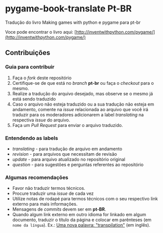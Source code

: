 pygame-book-translate Pt-BR
============================


Tradução do livro Making games with python e pygame para pt-br

Voce pode encontrar o livro aqui: [http://inventwithpython.com/pygame/](http://inventwithpython.com/pygame/)


## Contribuições

### Guia para contribuir

1. Faça o *fork* deste repositório
2. Certifique-se de que está no *branch* **pt-br** ou faça o *checkout* para o mesmo.
3. Realize a tradução do arquivo desejado, mas observe se o mesmo já está sendo traduzido
4. Caso o arquivo não esteja traduzido ou a sua tradução não esteja em andamento, comente na *issue* relacionada ao arquivo que você irá traduzir para os moderadores adicionarem a label *translating* na respectiva *issue* do arquivo.
5. Faça um *Pull Request* para enviar o arquivo traduzido.


### Entendendo as labels

- *translating* - para tradução de arquivo em andamento
- *revision* - para arquivos que necessitam de revisão
- *update*  - para arquivo atualizado no repositório original
- *question* - para sugestões e perguntas referentes ao repositório


### Algumas recomendações

- Favor não traduzir termos técnicos.
- Procure traduzir uma *issue* de cada vez
- Utilize notas de rodapé para termos técnicos com o seu respectivo link externo para mais informações.
- Mensagens de *commits* devem ser em **pt-BR**.
- Quando algum link externo em outro idioma for linkado em algum documento, traduzir o título da página e colocar em parênteses (em `nome da língua`). Ex.: [Uma nova palavra: "transpilation"](http://forum.world.st/Ah-a-new-word-transpilation-td4676435.html) (em inglês).
